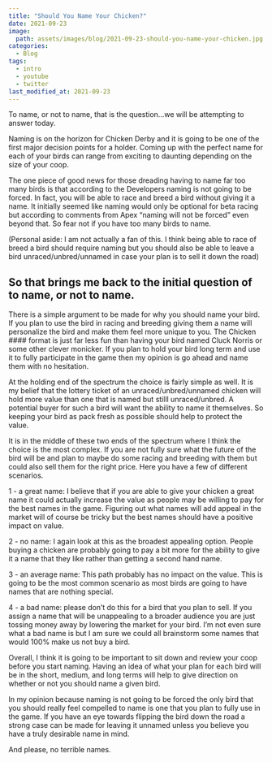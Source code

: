 ```yaml
---
title: "Should You Name Your Chicken?"
date: 2021-09-23
image:   
  path: assets/images/blog/2021-09-23-should-you-name-your-chicken.jpg
categories:
  - Blog
tags:
  - intro
  - youtube
  - twitter
last_modified_at: 2021-09-23
---
```


To name, or not to name, that is the question…we will be attempting to answer today.

Naming is on the horizon for Chicken Derby and it is going to be one of the first major decision points for a holder. Coming up with the perfect name for each of your birds can range from exciting to daunting depending on the size of your coop.

<!--more-->

The one piece of good news for those dreading having to name far too many birds is that according to the Developers naming is not going to be forced. In fact, you will be able to race and breed a bird without giving it a name. It initially seemed like naming would only be optional for beta racing but according to comments from Apex “naming will not be forced” even beyond that. So fear not if you have too many birds to name.

(Personal aside: I am not actually a fan of this. I think being able to race of breed a bird should require naming but you should also be able to leave a bird unraced/unbred/unnamed in case your plan is to sell it down the road)

## So that brings me back to the initial question of to name, or not to name.

There is a simple argument to be made for why you should name your bird. If you plan to use the bird in racing and breeding giving them a name will personalize the bird and make them feel more unique to you. The Chicken #### format is just far less fun than having your bird named Cluck Norris or some other clever monicker. If you plan to hold your bird long term and use it to fully participate in the game then my opinion is go ahead and name them with no hesitation. 

At the holding end of the spectrum the choice is fairly simple as well. It is my belief that the lottery ticket of an unraced/unbred/unnamed chicken will hold more value than one that is named but stilll unraced/unbred. A potential buyer for such a bird will want the ability to name it themselves. So keeping your bird as pack fresh as possible should help to protect the value.

It is in the middle of these two ends of the spectrum where I think the choice is the most complex. If you are not fully sure what the future of the bird will be and plan to maybe do some racing and breeding with them but could also sell them for the right price. Here you have a few of different scenarios.

1 - a great name: I believe that if you are able to give your chicken a great name it could actually increase the value as people may be willing to pay for the best names in the game. Figuring out what names will add appeal in the market will of course be tricky but the best names should have a positive impact on value.

2 - no name: I again look at this as the broadest appealing option. People buying a chicken are probably going to pay a bit more for the ability to give it a name that they like rather than getting a second hand name.

3 - an average name: This path probably has no impact on the value. This is going to be the most common scenario as most birds are going to have names that are nothing special.

4 - a bad name: please don’t do this for a bird that you plan to sell. If you assign a name that will be unappealing to a broader audience you are just tossing money away by lowering the market for your bird. I’m not even sure what a bad name is but I am sure we could all brainstorm some names that would 100% make us not buy a bird.

Overall, I think it is going to be important to sit down and review your coop before you start naming. Having an idea of what your plan for each bird will be in the short, medium, and long terms will help to give direction on whether or not you should name a given bird.

In my opinion because naming is not going to be forced the only bird that you should really feel compelled to name is one that you plan to fully use in the game. If you have an eye towards flipping the bird down the road a strong case can be made for leaving it unnamed unless you believe you have a truly desirable name in mind.

And please, no terrible names.  
